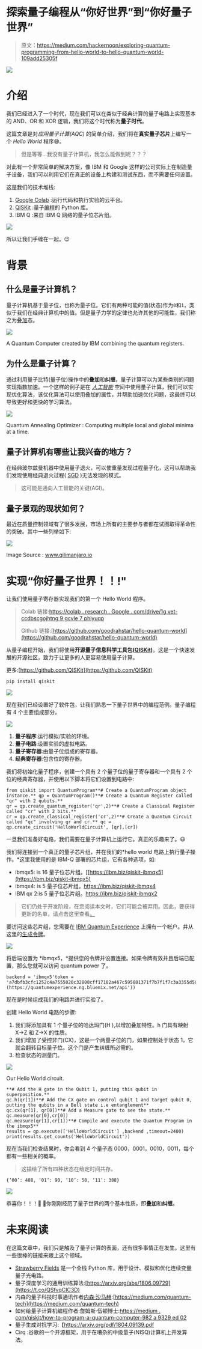 # 探索量子编程从“你好世界”到“你好量子世界”

> 原文：<https://medium.com/hackernoon/exploring-quantum-programming-from-hello-world-to-hello-quantum-world-109add25305f>

![](img/606e4c32b93d846d38d4b4d673343be5.png)

# 介绍

我们已经进入了一个时代，现在我们可以在类似于经典计算的量子电路上实现基本的 AND、OR 和 XOR 逻辑，我们将这个时代称为**量子时代**。

这篇文章是对*应用量子计算(AQC)* 的简单介绍，我们将在**真实量子芯片**上编写一个 *Hello World* 程序😅。

> 但是等等…我没有量子计算机，我怎么能做到呢？？？

对此有一个非常简单的解决方案，像 IBM 和 Google 这样的公司实际上在制造量子设备，我们可以利用它们在真正的设备上构建和测试东西，而不需要任何设置。

这是我们的技术堆栈:

1.  [Google Colab](https://colab.research.google.com) :运行代码和执行实验的云平台。
2.  [QISKit](https://qiskit.org/) :量子[编程](https://hackernoon.com/tagged/programming)的 Python 库。
3.  IBM Q :来自 IBM Q 网络的量子位芯片组。

![](img/c9709f4d71c1ad5042436dc09c8555b7.png)

所以让我们手缠在一起。😉

# 背景

## **什么是量子计算机？**

量子计算机基于量子位，也称为量子位。它们有两种可能的值(状态)作为`0`和`1`，类似于我们在经典计算机中的值。但是量子力学的定律也允许其他的可能性，我们称之为[叠加](https://en.wikipedia.org/wiki/Quantum_superposition)态。

![](img/e195e11d3c592524618f3b7d5617ab18.png)

A Quantum Computer created by IBM combining the quantum registers.

## 为什么是量子计算？

通过利用量子比特(量子位)操作中的**叠加**和**纠缠**，量子计算可以为某些类别的问题实现指数加速。一个这样的例子是在 [*人工智能*](https://hackernoon.com/tagged/artificial-intelligence) 空间中使用量子计算，我们可以实现优化算法，该优化算法可以使用叠加的属性，并帮助加速优化问题，这最终可以导致更好和更快的学习算法。

![](img/06461132b211fec3803569e336d14f58.png)

Quantum Annealing Optimizer : Computing multiple local and global minima at a time.

## **量子计算机有哪些让我兴奋的地方？**

在经典玻尔兹曼机器中使用量子退火，可以使重量发现过程量子化，这可以帮助我们发现使用经典退火过程( [SGD](https://en.wikipedia.org/wiki/Stochastic_gradient_descent) )无法发现的模式。

> 这可能是通向人工智能的关键(AGI)。

## **量子景观的现状如何？**

最近在质量控制领域有了很多发展，市场上所有的主要参与者都在试图取得革命性的突破。其中一些列举如下:

![](img/16e2ccfb872a637bc315f1ef22273d2b.png)

Image Source : www.qilimanjaro.io

# **实现“你好量子世界！！!"**

让我们使用量子寄存器实现我们的第一个 Hello World 程序。

> Colab 链接:[https://colab . research . Google . com/drive/1g vet-ccdbscgojhtng 9 gcvle 7 phiyuqp](https://colab.research.google.com/drive/1gVet-CcDbsCgOjhtNg9gCvlE7PHIYuQP)
> 
> Github 链接:[https://github.com/goodrahstar/hello-quantum-world](https://github.com/goodrahstar/hello-quantum-world)

从量子编程开始，我们将使用**开源量子信息科学工具包(**[**QISKit**](https://qiskit.org/)**)**。这是一个快速发展的开源社区，致力于让更多的人更容易使用量子计算。

更多:[https://github.com/QISKit](https://github.com/QISKit)

```
pip install qiskit
```

![](img/53c1974e7772b5f3317fc05b0858eb06.png)

现在我们已经设置好了软件包，让我们熟悉一下量子世界中的编程范例。量子编程有 4 个主要组成部分。

![](img/8772fd09cd856213fbda4d0cd4206360.png)

1.  **量子程序**:运行模拟/实验的环境。
2.  **量子电路**:设置实验的虚拟电路。
3.  **量子寄存器**:由量子位组成的寄存器。
4.  **经典寄存器**:包含位的寄存器。

我们将初始化量子程序，创建一个具有 2 个量子位的量子寄存器和一个具有 2 个位的经典寄存器，并使用以下脚本将它们设置到电路中:

```
from qiskit import QuantumProgram**# Create a QuantumProgram object instance.** qp = QuantumProgram()**# Create a Quantum Register called "qr" with 2 qubits.**
qr = qp.create_quantum_register('qr',2)**# Create a Classical Register called "cr" with 2 bits.**
cr = qp.create_classical_register('cr',2)**# Create a Quantum Circuit called "qc" involving qr and cr.** qc = qp.create_circuit('HelloWorldCircuit', [qr],[cr])
```

一旦我们准备好电路，我们需要在量子计算机上运行它。真正的乐趣来了。😃

我们将连接到一个真正的量子芯片组，并在我们的*hello world 电路上执行量子操作。*这里我使用的是 IBM-Q 部署的芯片组，它有各种选项，如:

*   ibmqx5: is 16 量子位芯片组。[[https://ibm.biz/qiskit-ibmqx5](https://ibm.biz/qiskit-ibmqx5)
*   ibmqx4: is 5 量子位芯片组。https://ibm.biz/qiskit-ibmqx4
*   IBM qx 2:is 5 量子位芯片组。https://ibm.biz/qiskit-ibmqx2

> 它们仍处于开发阶段，在您阅读本文时，它们可能会被弃用。因此，要获得更新的名单，请点击这里查看[。](https://github.com/QISKit/qiskit-backend-information)

要访问这些芯片组，您需要在 [IBM Quantum Experience](https://quantumexperience.ng.bluemix.net/qx/) 上拥有一个帐户。并从这里的[生成令牌](https://quantumexperience.ng.bluemix.net/qx/account/advanced)。

![](img/fe2b45e8d5e7acbb7e8ee5281f48a84e.png)

将后端设置为 *ibmqx5，*提供您的令牌并设置连接。如果令牌有效并且后端已配置，那么您就可以访问 quantum power 了。

```
backend = 'ibmqx5'token = 'a7dbfb3cfc1252c4a7555020c32808cff17102a467c595801371f7b7f1f7c3a3355d565469aa4a37564df269f3710f33d7d13ba3c900ca947c1513598b64c5e7'qp.set_api(token,url='[https://quantumexperience.ng.bluemix.net/api'](https://quantumexperience.ng.bluemix.net/api'))
```

现在是时候组成我们的电路并进行实验了。

创建 Hello World 电路的步骤:

1.  我们将添加具有 1 个量子位的哈达玛门(H ),以增加叠加特性。h 门具有映射 X→Z 和 Z→X 的性质。
2.  我们增加了受控非门(CX)，这是一个两量子位的门，如果控制处于状态 1，它就会翻转目标量子位。这个门是产生纠缠所必需的。
3.  检查状态的测量门。

![](img/8a6f9049b346ca940875b4e3bd5c4353.png)

Our Hello World circuit.

```
**# Add the H gate in the Qubit 1, putting this qubit in superposition.**
qc.h(qr[1])**# Add the CX gate on control qubit 1 and target qubit 0, putting the qubits in a Bell state i.e entanglement**
qc.cx(qr[1], qr[0])**# Add a Measure gate to see the state.**
qc.measure(qr[0],cr[0])
qc.measure(qr[1],cr[1])**# Compile and execute the Quantum Program in the ibmqx5**
results = qp.execute(['HelloWorldCircuit'] ,backend ,timeout=2400)
print(results.get_counts('HelloWorldCircuit'))
```

现在当我们检查结果时，你会看到 4 个量子态 0000，0001，0010，0011，每个都有一些相关的概率。

> 这描绘了所有四种状态在给定时间共存。

```
{‘00’: 488, ‘01’: 90, ‘10’: 58, ‘11’: 388}
```

![](img/7d6a082ea5383b65f7363d6bf6854c34.png)

恭喜你！！！🎊 🙌你刚刚经历了量子世界的两个基本性质，即**叠加**和**纠缠**。

# **未来阅读**

在这篇文章中，我们只是触及了量子计算的表面，还有很多事情正在发生。这里有一些很棒的链接来跟上这个领域。

*   [Strawberry Fields](https://strawberryfields.readthedocs.io/) 是一个全栈 Python 库，用于设计、模拟和优化连续变量量子光电路。
*   量子深度学习的通用训练算法:[https://arxiv.org/abs/1806.09729](https://t.co/QSfvqCIC3D)
*   内森的量子科技时事通讯作者[内森·沙马赫](https://medium.com/u/c1a3e4da471a?source=post_page-----109add25305f--------------------------------):[https://medium.com/quantum-tech](https://medium.com/quantum-tech)
*   如何给量子计算机编程作者:詹姆斯·伍顿博士:[https://medium . com/qiskit/how-to-program-a-quantum-computer-982 a 9329 ed 02](/qiskit/how-to-program-a-quantum-computer-982a9329ed02)
*   量子生成对抗学习:【https://arxiv.org/pdf/1804.09139.pdf
*   Cirq :谷歌的一个开源框架，用于在嘈杂的中级量子(NISQ)计算机上开发算法。
